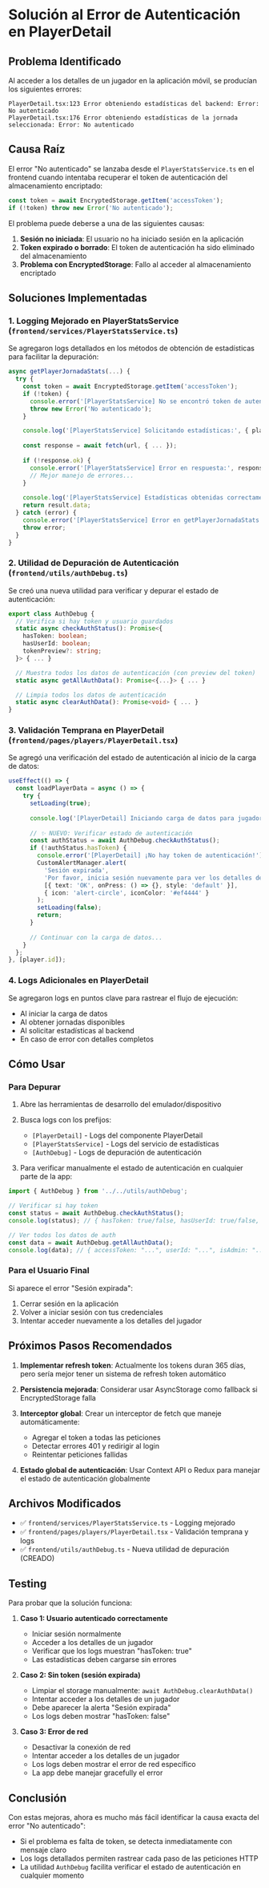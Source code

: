 # Solución al Error de Autenticación en PlayerDetail

## Problema Identificado

Al acceder a los detalles de un jugador en la aplicación móvil, se producían los siguientes errores:

```
PlayerDetail.tsx:123 Error obteniendo estadísticas del backend: Error: No autenticado
PlayerDetail.tsx:176 Error obteniendo estadísticas de la jornada seleccionada: Error: No autenticado
```

## Causa Raíz

El error "No autenticado" se lanzaba desde el `PlayerStatsService.ts` en el frontend cuando intentaba recuperar el token de autenticación del almacenamiento encriptado:

```typescript
const token = await EncryptedStorage.getItem('accessToken');
if (!token) throw new Error('No autenticado');
```

El problema puede deberse a una de las siguientes causas:

1. **Sesión no iniciada**: El usuario no ha iniciado sesión en la aplicación
2. **Token expirado o borrado**: El token de autenticación ha sido eliminado del almacenamiento
3. **Problema con EncryptedStorage**: Fallo al acceder al almacenamiento encriptado

## Soluciones Implementadas

### 1. Logging Mejorado en PlayerStatsService (`frontend/services/PlayerStatsService.ts`)

Se agregaron logs detallados en los métodos de obtención de estadísticas para facilitar la depuración:

```typescript
async getPlayerJornadaStats(...) {
  try {
    const token = await EncryptedStorage.getItem('accessToken');
    if (!token) {
      console.error('[PlayerStatsService] No se encontró token de autenticación');
      throw new Error('No autenticado');
    }

    console.log('[PlayerStatsService] Solicitando estadísticas:', { playerId, jornada, url });
    
    const response = await fetch(url, { ... });
    
    if (!response.ok) {
      console.error('[PlayerStatsService] Error en respuesta:', response.status, response.statusText);
      // Mejor manejo de errores...
    }
    
    console.log('[PlayerStatsService] Estadísticas obtenidas correctamente');
    return result.data;
  } catch (error) {
    console.error('[PlayerStatsService] Error en getPlayerJornadaStats:', error);
    throw error;
  }
}
```

### 2. Utilidad de Depuración de Autenticación (`frontend/utils/authDebug.ts`)

Se creó una nueva utilidad para verificar y depurar el estado de autenticación:

```typescript
export class AuthDebug {
  // Verifica si hay token y usuario guardados
  static async checkAuthStatus(): Promise<{
    hasToken: boolean;
    hasUserId: boolean;
    tokenPreview?: string;
  }> { ... }

  // Muestra todos los datos de autenticación (con preview del token)
  static async getAllAuthData(): Promise<{...}> { ... }

  // Limpia todos los datos de autenticación
  static async clearAuthData(): Promise<void> { ... }
}
```

### 3. Validación Temprana en PlayerDetail (`frontend/pages/players/PlayerDetail.tsx`)

Se agregó una verificación del estado de autenticación al inicio de la carga de datos:

```typescript
useEffect(() => {
  const loadPlayerData = async () => {
    try {
      setLoading(true);
      
      console.log('[PlayerDetail] Iniciando carga de datos para jugador:', player.id, player.name);
      
      // ✨ NUEVO: Verificar estado de autenticación
      const authStatus = await AuthDebug.checkAuthStatus();
      if (!authStatus.hasToken) {
        console.error('[PlayerDetail] ¡No hay token de autenticación!');
        CustomAlertManager.alert(
          'Sesión expirada',
          'Por favor, inicia sesión nuevamente para ver los detalles del jugador.',
          [{ text: 'OK', onPress: () => {}, style: 'default' }],
          { icon: 'alert-circle', iconColor: '#ef4444' }
        );
        setLoading(false);
        return;
      }
      
      // Continuar con la carga de datos...
    }
  };
}, [player.id]);
```

### 4. Logs Adicionales en PlayerDetail

Se agregaron logs en puntos clave para rastrear el flujo de ejecución:

- Al iniciar la carga de datos
- Al obtener jornadas disponibles
- Al solicitar estadísticas al backend
- En caso de error con detalles completos

## Cómo Usar

### Para Depurar

1. Abre las herramientas de desarrollo del emulador/dispositivo
2. Busca logs con los prefijos:
   - `[PlayerDetail]` - Logs del componente PlayerDetail
   - `[PlayerStatsService]` - Logs del servicio de estadísticas
   - `[AuthDebug]` - Logs de depuración de autenticación

3. Para verificar manualmente el estado de autenticación en cualquier parte de la app:

```typescript
import { AuthDebug } from '../../utils/authDebug';

// Verificar si hay token
const status = await AuthDebug.checkAuthStatus();
console.log(status); // { hasToken: true/false, hasUserId: true/false, tokenPreview: "..." }

// Ver todos los datos de auth
const data = await AuthDebug.getAllAuthData();
console.log(data); // { accessToken: "...", userId: "...", isAdmin: "..." }
```

### Para el Usuario Final

Si aparece el error "Sesión expirada":

1. Cerrar sesión en la aplicación
2. Volver a iniciar sesión con tus credenciales
3. Intentar acceder nuevamente a los detalles del jugador

## Próximos Pasos Recomendados

1. **Implementar refresh token**: Actualmente los tokens duran 365 días, pero sería mejor tener un sistema de refresh token automático

2. **Persistencia mejorada**: Considerar usar AsyncStorage como fallback si EncryptedStorage falla

3. **Interceptor global**: Crear un interceptor de fetch que maneje automáticamente:
   - Agregar el token a todas las peticiones
   - Detectar errores 401 y redirigir al login
   - Reintentar peticiones fallidas

4. **Estado global de autenticación**: Usar Context API o Redux para manejar el estado de autenticación globalmente

## Archivos Modificados

- ✅ `frontend/services/PlayerStatsService.ts` - Logging mejorado
- ✅ `frontend/pages/players/PlayerDetail.tsx` - Validación temprana y logs
- ✅ `frontend/utils/authDebug.ts` - Nueva utilidad de depuración (CREADO)

## Testing

Para probar que la solución funciona:

1. **Caso 1: Usuario autenticado correctamente**
   - Iniciar sesión normalmente
   - Acceder a los detalles de un jugador
   - Verificar que los logs muestran "hasToken: true"
   - Las estadísticas deben cargarse sin errores

2. **Caso 2: Sin token (sesión expirada)**
   - Limpiar el storage manualmente: `await AuthDebug.clearAuthData()`
   - Intentar acceder a los detalles de un jugador
   - Debe aparecer la alerta "Sesión expirada"
   - Los logs deben mostrar "hasToken: false"

3. **Caso 3: Error de red**
   - Desactivar la conexión de red
   - Intentar acceder a los detalles de un jugador
   - Los logs deben mostrar el error de red específico
   - La app debe manejar gracefully el error

## Conclusión

Con estas mejoras, ahora es mucho más fácil identificar la causa exacta del error "No autenticado":

- Si el problema es falta de token, se detecta inmediatamente con mensaje claro
- Los logs detallados permiten rastrear cada paso de las peticiones HTTP
- La utilidad `AuthDebug` facilita verificar el estado de autenticación en cualquier momento
